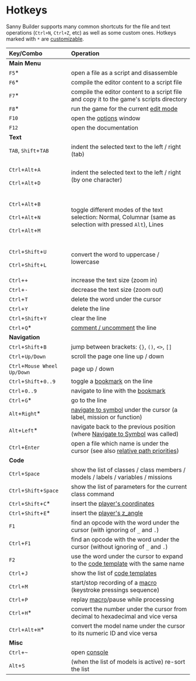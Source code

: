 # Hotkeys

Sanny Builder supports many common shortcuts for the file and text operations \(`Ctrl+N`, `Ctrl+Z`, etc\) as well as some custom ones.  Hotkeys marked with `*` are [customizable](options/hotkeys.md).

<table>
  <thead>
    <tr>
      <th style="text-align:left">Key/Combo</th>
      <th style="text-align:left">Operation</th>
    </tr>
  </thead>
  <tbody>
    <tr>
      <td style="text-align:left"><b>Main Menu</b>
      </td>
      <td style="text-align:left"></td>
    </tr>
    <tr>
      <td style="text-align:left"><code>F5</code>*</td>
      <td style="text-align:left">open a file as a script and disassemble</td>
    </tr>
    <tr>
      <td style="text-align:left"><code>F6</code>*</td>
      <td style="text-align:left">compile the editor content to a script file</td>
    </tr>
    <tr>
      <td style="text-align:left"><code>F7</code>*</td>
      <td style="text-align:left">compile the editor content to a script file and copy it to the game&apos;s
        scripts directory</td>
    </tr>
    <tr>
      <td style="text-align:left"><code>F8</code>*</td>
      <td style="text-align:left">run the game for the current <a href="../edit-modes/">edit mode</a>
      </td>
    </tr>
    <tr>
      <td style="text-align:left"><code>F10</code>
      </td>
      <td style="text-align:left">open the <a href="options/">options</a> window</td>
    </tr>
    <tr>
      <td style="text-align:left"><code>F12</code>
      </td>
      <td style="text-align:left">open the documentation</td>
    </tr>
    <tr>
      <td style="text-align:left"><b>Text</b>
      </td>
      <td style="text-align:left"></td>
    </tr>
    <tr>
      <td style="text-align:left"><code>TAB</code>, <code>Shift</code>+<code>TAB</code>
      </td>
      <td style="text-align:left">indent the selected text to the left / right (tab)</td>
    </tr>
    <tr>
      <td style="text-align:left">
        <p><code>Ctrl</code>+<code>Alt</code>+<code>A</code>
        </p>
        <p><code>Ctrl</code>+<code>Alt</code>+<code>D</code>
        </p>
      </td>
      <td style="text-align:left">indent the selected text to the left / right (by one character)</td>
    </tr>
    <tr>
      <td style="text-align:left">
        <p><code>Ctrl</code>+<code>Alt</code>+<code>B</code>
        </p>
        <p><code>Ctrl</code>+<code>Alt</code>+<code>N</code>
        </p>
        <p><code>Ctrl</code>+<code>Alt</code>+<code>M</code>
        </p>
      </td>
      <td style="text-align:left">toggle different modes of the text selection: Normal, Columnar (same as
        selection with pressed <code>Alt</code>), Lines</td>
    </tr>
    <tr>
      <td style="text-align:left">
        <p><code>Ctrl</code>+<code>Shift</code>+<code>U</code>
        </p>
        <p><code>Ctrl</code>+<code>Shift</code>+<code>L</code>
        </p>
      </td>
      <td style="text-align:left">convert the word to uppercase / lowercase</td>
    </tr>
    <tr>
      <td style="text-align:left"><code>Ctrl</code>+<code>+</code>
      </td>
      <td style="text-align:left">increase the text size (zoom in)</td>
    </tr>
    <tr>
      <td style="text-align:left"><code>Ctrl</code>+<code>-</code>
      </td>
      <td style="text-align:left">decrease the text size (zoom out)</td>
    </tr>
    <tr>
      <td style="text-align:left"><code>Ctrl</code>+<code>T</code>
      </td>
      <td style="text-align:left">delete the word under the cursor</td>
    </tr>
    <tr>
      <td style="text-align:left"><code>Ctrl</code>+<code>Y</code>
      </td>
      <td style="text-align:left">delete the line</td>
    </tr>
    <tr>
      <td style="text-align:left"><code>Ctrl</code>+<code>Shift</code>+<code>Y</code>
      </td>
      <td style="text-align:left">clear the line</td>
    </tr>
    <tr>
      <td style="text-align:left"><code>Ctrl</code>+<code>Q</code>*</td>
      <td style="text-align:left"><a href="../coding/comments.md">comment / uncomment</a> the line</td>
    </tr>
    <tr>
      <td style="text-align:left"><b>Navigation</b>
      </td>
      <td style="text-align:left"></td>
    </tr>
    <tr>
      <td style="text-align:left"><code>Ctrl</code>+<code>Shift</code>+<code>B</code>
      </td>
      <td style="text-align:left">jump between brackets: <code>{}</code>, <code>()</code>, <code>&lt;&gt;</code>, <code>[]</code>
      </td>
    </tr>
    <tr>
      <td style="text-align:left"><code>Ctrl</code>+<code>Up/Down</code>
      </td>
      <td style="text-align:left">scroll the page one line up / down</td>
    </tr>
    <tr>
      <td style="text-align:left"><code>Ctrl</code>+<code>Mouse Wheel Up/Down</code> 
      </td>
      <td style="text-align:left">page up / down</td>
    </tr>
    <tr>
      <td style="text-align:left"><code>Ctrl</code>+<code>Shift</code>+<code>0..9</code>
      </td>
      <td style="text-align:left">toggle a <a href="features.md#bookmarks-quick-jump">bookmark</a> on the
        line</td>
    </tr>
    <tr>
      <td style="text-align:left"><code>Ctrl</code>+<code>0..9</code>
      </td>
      <td style="text-align:left">navigate to line with the <a href="features.md#bookmarks-quick-jump">bookmark</a>
      </td>
    </tr>
    <tr>
      <td style="text-align:left"><code>Ctrl</code>+<code>G</code>*</td>
      <td style="text-align:left">go to the line</td>
    </tr>
    <tr>
      <td style="text-align:left"><code>Alt</code>+<code>Right</code>*</td>
      <td style="text-align:left"><a href="features.md#navigate-to-symbol">navigate to symbol</a> under the
        cursor (a label, mission or function)</td>
    </tr>
    <tr>
      <td style="text-align:left"><code>Alt</code>+<code>Left</code>*</td>
      <td style="text-align:left">navigate back to the previous position (where <a href="features.md#navigate-to-symbol">Navigate to Symbol</a> was
        called)</td>
    </tr>
    <tr>
      <td style="text-align:left"><code>Ctrl</code>+<code>Enter</code>
      </td>
      <td style="text-align:left">open a file which name is under the cursor (see also <a href="../coding/directives.md#usdinclude">relative path priorities</a>)</td>
    </tr>
    <tr>
      <td style="text-align:left"><b>Code</b>
      </td>
      <td style="text-align:left"></td>
    </tr>
    <tr>
      <td style="text-align:left"><code>Ctrl</code>+<code>Space</code>
      </td>
      <td style="text-align:left">show the list of classes / class members / models / labels / variables
        / missions</td>
    </tr>
    <tr>
      <td style="text-align:left"><code>Ctrl</code>+<code>Shift</code>+<code>Space</code>
      </td>
      <td style="text-align:left">show the list of parameters for the current class command</td>
    </tr>
    <tr>
      <td style="text-align:left"><code>Ctrl</code>+<code>Shift</code>+<code>C</code>*</td>
      <td style="text-align:left">insert the <a href="features.md#player-coordinates-management">player&apos;s coordinates</a>
      </td>
    </tr>
    <tr>
      <td style="text-align:left"><code>Ctrl</code>+<code>Shift</code>+<code>E</code>*</td>
      <td style="text-align:left">insert the <a href="features.md#player-coordinates-management">player&apos;s z_angle</a>
      </td>
    </tr>
    <tr>
      <td style="text-align:left"><code>F1</code>
      </td>
      <td style="text-align:left">find an opcode with the word under the cursor (with ignoring of <code>_</code> and <code>.</code>)</td>
    </tr>
    <tr>
      <td style="text-align:left"><code>Ctrl</code>+<code>F1</code>
      </td>
      <td style="text-align:left">find an opcode with the word under the cursor (without ignoring of <code>_</code> and <code>.</code>)</td>
    </tr>
    <tr>
      <td style="text-align:left"><code>F2</code>
      </td>
      <td style="text-align:left">use the word under the cursor to expand to the <a href="../edit-modes/code-templates.md">code template</a> with
        the same name</td>
    </tr>
    <tr>
      <td style="text-align:left"><code>Ctrl</code>+<code>J</code>
      </td>
      <td style="text-align:left">show the list of <a href="../edit-modes/code-templates.md">code templates</a>
      </td>
    </tr>
    <tr>
      <td style="text-align:left"><code>Ctrl</code>+<code>M</code>
      </td>
      <td style="text-align:left">start/stop recording of a <a href="features.md#keypress-recording-macro">macro </a>(keystroke
        pressings sequence)</td>
    </tr>
    <tr>
      <td style="text-align:left"><code>Ctrl</code>+<code>P</code>
      </td>
      <td style="text-align:left">replay <a href="features.md#keypress-recording-macro">macro</a>/pause while
        processing</td>
    </tr>
    <tr>
      <td style="text-align:left"><code>Ctrl</code>+<code>H</code>*</td>
      <td style="text-align:left">convert the number under the cursor from decimal to hexadecimal and vice
        versa</td>
    </tr>
    <tr>
      <td style="text-align:left"><code>Ctrl</code>+<code>Alt</code>+<code>H</code>*</td>
      <td style="text-align:left">convert the model name under the cursor to its numeric ID and vice versa</td>
    </tr>
    <tr>
      <td style="text-align:left"><b>Misc</b>
      </td>
      <td style="text-align:left"></td>
    </tr>
    <tr>
      <td style="text-align:left"><code>Ctrl</code>+<code>~</code>
      </td>
      <td style="text-align:left">open <a href="console.md">console</a>
      </td>
    </tr>
    <tr>
      <td style="text-align:left"><code>Alt</code>+<code>S</code>
      </td>
      <td style="text-align:left">(when the list of models is active) re-sort the list</td>
    </tr>
  </tbody>
</table>

